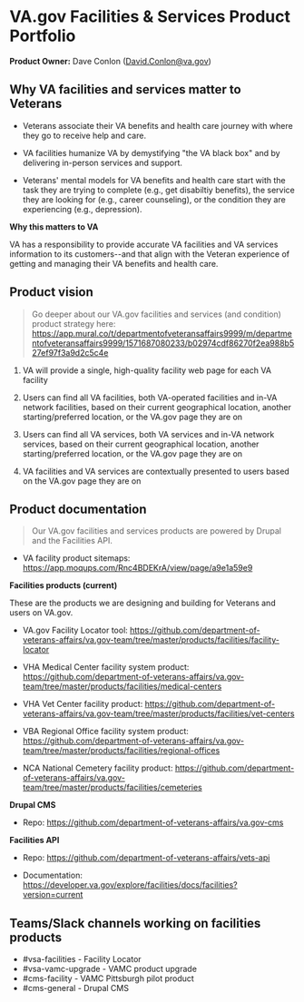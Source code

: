 # VA.gov Facilities & Services Product Portfolio

**Product Owner:** Dave Conlon (David.Conlon@va.gov)

## Why VA facilities and services matter to Veterans

- Veterans associate their VA benefits and health care journey with where they go to receive help and care.

- VA facilities humanize VA by demystifying "the VA black box" and by delivering in-person services and support.

- Veterans' mental models for VA benefits and health care start with the task they are trying to complete (e.g., get disabiltiy benefits), the service they are looking for (e.g., career counseling), or the condition they are experiencing (e.g., depression). 

**Why this matters to VA**

VA has a responsibility to provide accurate VA facilities and VA services information to its customers--and that align with the Veteran experience of getting and managing their VA benefits and health care.

## Product vision

> Go deeper about our VA.gov facilities and services (and condition) product strategy here: https://app.mural.co/t/departmentofveteransaffairs9999/m/departmentofveteransaffairs9999/1571687080233/b02974cdf86270f2ea988b527ef97f3a9d2c5c4e

1. VA will provide a single, high-quality facility web page for each VA facility

2. Users can find all VA facilities, both VA-operated facilities and in-VA network facilities, based on their current geographical location, another starting/preferred location, or the VA.gov page they are on

3. Users can find all VA services, both VA services and in-VA network services, based on their current geographical location, another starting/preferred location, or the VA.gov page they are on

4. VA facilities and VA services are contextually presented to users based on the VA.gov page they are on

## Product documentation

> Our VA.gov facilities and services products are powered by Drupal and the Facilities API.

- VA facility product sitemaps: https://app.moqups.com/Rnc4BDEKrA/view/page/a9e1a59e9

**Facilities products (current)**

These are the products we are designing and building for Veterans and users on VA.gov.

- VA.gov Facility Locator tool: https://github.com/department-of-veterans-affairs/va.gov-team/tree/master/products/facilities/facility-locator

- VHA Medical Center facility system product: https://github.com/department-of-veterans-affairs/va.gov-team/tree/master/products/facilities/medical-centers

- VHA Vet Center facility product: https://github.com/department-of-veterans-affairs/va.gov-team/tree/master/products/facilities/vet-centers

- VBA Regional Office facility system product: https://github.com/department-of-veterans-affairs/va.gov-team/tree/master/products/facilities/regional-offices

- NCA National Cemetery facility product: https://github.com/department-of-veterans-affairs/va.gov-team/tree/master/products/facilities/cemeteries

**Drupal CMS**

- Repo: https://github.com/department-of-veterans-affairs/va.gov-cms

**Facilities API**

- Repo: https://github.com/department-of-veterans-affairs/vets-api

- Documentation: https://developer.va.gov/explore/facilities/docs/facilities?version=current

## Teams/Slack channels working on facilities products
- #vsa-facilities - Facility Locator
- #vsa-vamc-upgrade - VAMC product upgrade
- #cms-facility - VAMC Pittsburgh pilot product
- #cms-general - Drupal CMS
